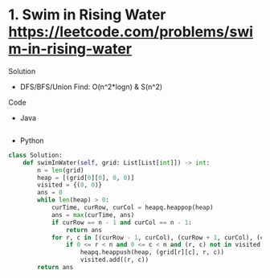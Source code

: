 # 1. Swim in Rising Water https://leetcode.com/problems/swim-in-rising-water

Solution

- DFS/BFS/Union Find: O(n^2*logn) & S(n^2)

Code

- Java

```java

```

- Python

```python
class Solution:
    def swimInWater(self, grid: List[List[int]]) -> int:
        n = len(grid)
        heap = [(grid[0][0], 0, 0)]
        visited = {(0, 0)}
        ans = 0
        while len(heap) > 0:
            curTime, curRow, curCol = heapq.heappop(heap)
            ans = max(curTime, ans)
            if curRow == n - 1 and curCol == n - 1:
                return ans
            for r, c in [(curRow - 1, curCol), (curRow + 1, curCol), (curRow, curCol - 1), (curRow , curCol + 1)]:
                if 0 <= r < n and 0 <= c < n and (r, c) not in visited:
                    heapq.heappush(heap, (grid[r][c], r, c))
                    visited.add((r, c))
        return ans
```
